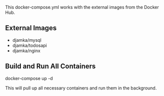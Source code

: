 This docker-compose.yml works with the external images from the Docker Hub.

## External Images

  * djamka/mysql
  * djamka/todosapi 
  * djamka/nginx

## Build and Run All Containers

docker-compose up -d


This will pull up all necessary containers and run them in the background.

